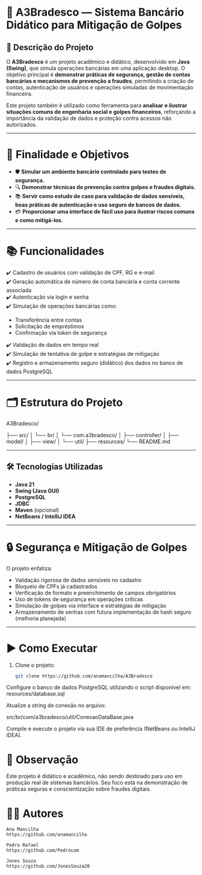 # 🏦 A3Bradesco — Sistema Bancário Didático para Mitigação de Golpes

## 📖 Descrição do Projeto

O **A3Bradesco** é um projeto acadêmico e didático, desenvolvido em **Java (Swing)**, que simula operações bancárias em uma aplicação desktop. O objetivo principal é **demonstrar práticas de segurança, gestão de contas bancárias e mecanismos de prevenção a fraudes**, permitindo a criação de contas, autenticação de usuários e operações simuladas de movimentação financeira.

Este projeto também é utilizado como ferramenta para **analisar e ilustrar situações comuns de engenharia social e golpes financeiros**, reforçando a importância da validação de dados e proteção contra acessos não autorizados.

---

# 🎯 Finalidade e Objetivos

- 🛡️ **Simular um ambiente bancário controlado para testes de segurança.**
- 🔍 **Demonstrar técnicas de prevenção contra golpes e fraudes digitais.**
- 📚 **Servir como estudo de caso para validação de dados sensíveis, boas práticas de autenticação e uso seguro de bancos de dados.**
- 💳 **Proporcionar uma interface de fácil uso para ilustrar riscos comuns e como mitigá-los.**

---

# 📚 Funcionalidades

✔️ Cadastro de usuários com validação de CPF, RG e e-mail  
✔️ Geração automática de número de conta bancária e conta corrente associada  
✔️ Autenticação via login e senha  
✔️ Simulação de operações bancárias como:
- Transferência entre contas
- Solicitação de empréstimos
- Confirmação via token de segurança

✔️ Validação de dados em tempo real  
✔️ Simulação de tentativa de golpe e estratégias de mitigação  
✔️ Registro e armazenamento seguro (didático) dos dados no banco de dados PostgreSQL

---

# 🗂️ Estrutura do Projeto

A3Bradesco/

├── src/
│ └── br/
│ └── com.a3bradesco/
│ ├── controller/
│ ├── model/
│ ├── view/
│ └── util/
├── resources/
└── README.md

---

## 🛠️ Tecnologias Utilizadas

- **Java 21**
- **Swing (Java GUI)**
- **PostgreSQL**
- **JDBC**
- **Maven** (opcional)
- **NetBeans / IntelliJ IDEA**

---

# 🔒 Segurança e Mitigação de Golpes

O projeto enfatiza:

- Validação rigorosa de dados sensíveis no cadastro
- Bloqueio de CPFs já cadastrados
- Verificação de formato e preenchimento de campos obrigatórios
- Uso de tokens de segurança em operações críticas
- Simulação de golpes via interface e estratégias de mitigação
- Armazenamento de senhas com futura implementação de hash seguro (melhoria planejada)

---

# ▶️ Como Executar

1. Clone o projeto:
   ```bash
   git clone https://github.com/anamancilha/A3Bradesco

Configure o banco de dados PostgreSQL utilizando o script disponível em: resources/database.sql

Atualize a string de conexão no arquivo:

src/br/com/a3bradesco/util/ConexaoDataBase.java


Compile e execute o projeto via sua IDE de preferência (NetBeans ou IntelliJ IDEA).

# 📌 Observação

Este projeto é didático e acadêmico, não sendo destinado para uso em produção real de sistemas bancários. Seu foco está na demonstração de práticas seguras e conscientização sobre fraudes digitais.

# 👨‍💻 Autores

    Ana Mancilha
    https://github.com/anamancilha

    Pedro Rafael
    https://github.com/Pedrocom

    Jones Souza
    https://github.com/JonesSouza20